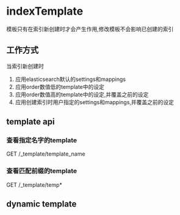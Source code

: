 # indexTemplate
模板只有在索引新创建时才会产生作用,修改模板不会影响已创建的索引

## 工作方式
当索引新创建时
1. 应用elasticsearch默认的settings和mappings
2. 应用order数值低的template中的设定
3. 应用order数值高的template中的设定,并覆盖之前的设定
4. 应用创建索引时用户指定的settings和mappings,并覆盖之前的设定


## template api

### 查看指定名字的template
GET /_template/template_name

### 查看匹配前缀的template
GET /_template/temp*






## dynamic template